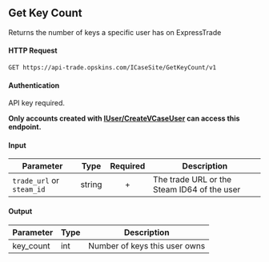 ## Get Key Count

Returns the number of keys a specific user has on ExpressTrade

#### HTTP Request

`GET https://api-trade.opskins.com/ICaseSite/GetKeyCount/v1`

#### Authentication

API key required.

**Only accounts created with [IUser/CreateVCaseUser](/IUser/CreateVCaseUser.md) can access this endpoint.**

#### Input

Parameter | Type | Required   | Description
--------- | -----| :--------: | -----------
`trade_url` or `steam_id` | string | + | The trade URL or the Steam ID64 of the user 
    
#### Output

Parameter | Type | Description
--------- | -----| -------- 
key_count | int  | Number of keys this user owns